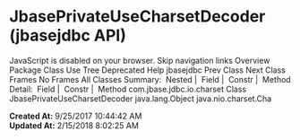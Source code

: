 # JbasePrivateUseCharsetDecoder (jbasejdbc   API)

JavaScript is disabled on your browser. Skip navigation links Overview Package Class Use Tree Deprecated Help jbasejdbc Prev Class Next Class Frames No Frames All Classes Summary:  Nested |  Field |  Constr |  Method Detail:  Field |  Constr |  Method com.jbase.jdbc.io.charset Class JbasePrivateUseCharsetDecoder java.lang.Object java.nio.charset.Cha  

**Created At:** 9/25/2017 10:44:42 AM  
**Updated At:** 2/15/2018 8:02:25 AM  

